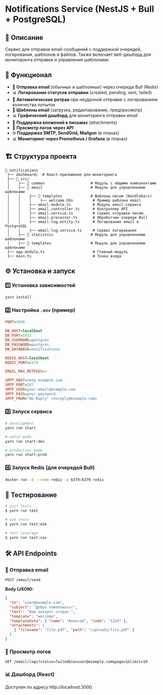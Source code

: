 # Notifications Service (NestJS + Bull + PostgreSQL)


## 📌 Описание
Сервис для отправки email-сообщений с поддержкой очередей, логирования, шаблонов и файлов. Также включает веб-дашборд для мониторинга отправки и управления шаблонами.
## 🚀 Функционал
- 📩 **Отправка email** (обычных и шаблонных) через очереди Bull (Redis)
- 📊 **Логирование статусов отправки** (created, pending, sent, failed)
- 🔁 **Автоматические ретраи** при неудачной отправке с логированием количества попыток
- 📝 **Шаблоны email** (загрузка, редактирование, предпросмотр)
- 📊 **Графический дашборд** для мониторинга отправки email
- 📎 **Поддержка вложений в письмах** (attachments)
- 📜 **Просмотр логов через API**
- 🌐 **Поддержка SMTP, SendGrid, Mailgun** (в планах)
- 📊 **Мониторинг через Prometheus / Grafana** (в планах)

## 🏗️ Структура проекта
```
📂 notifications
 ├── dashboard/  # React-приложение для мониторинга
 ├── 📂 src/
 │    ├── 📂 common                     # Модуль с общими компонентами
 │    ├── 📂 email                      # Модуль для управлениями шаблонами
 │    │    ├── 📂 templates             # Шаблоны писем (Handlebars)
 │    │    │    ├── welcome.hbs         # Пример шаблона email
 │    │    ├── email.module.ts          # Модуль email-сервиса
 │    │    ├── email.controller.ts      # Контроллер API
 │    │    ├── email.service.ts         # Сервис отправки писем
 │    │    ├── email.processor.ts       # Обработчик очереди Bull
 │    │    ├── email-log.entity.ts      # Логирование email в PostgreSQL
 │    │    ├── email-log.service.ts     # Сервис логирования
 │    ├── 📂 statistics                 # Модуль для управлениями шаблонами
 │    ├── 📂 templates                  # Модуль для управлениями шаблонами
 ├── app.module.ts                      # Главный модуль
 ├── main.ts                            # Точка входа
```

## ⚙️ Установка и запуск
### 1️⃣ Установка зависимостей
```sh
yarn install
```

### 2️⃣ Настройка `.env` (пример)
```ini
PORT=3000

DB_HOST=localhost
DB_PORT=5432
DB_USERNAME=postgres
DB_PASSWORD=postgres
DB_DATABASE=notifications

REDIS_HOST=localhost
REDIS_PORT=6379

EMAIL_MAX_RETRIES=3

SMTP_HOST=smtp.example.com
SMTP_PORT=587
SMTP_USER=your-email@example.com
SMTP_PASS=your-password
SMTP_FROM="No Reply" <noreply@example.com>
```

### 3️⃣ Запуск сервиса
```sh
# development
yarn run start

# watch mode
yarn run start:dev

# production mode
yarn run start:prod
```

### 4️⃣ Запуск Redis (для очередей Bull)
```sh
docker run -d --name redis -p 6379:6379 redis
```

## 📝 Тестирование

```bash
# unit tests
$ yarn run test

# e2e tests
$ yarn run test:e2e

# test coverage
$ yarn run test:cov
```

## 🛠 API Endpoints

### 📩 Отправка email
```http
POST /email/send
```
**Body (JSON):**
```json
{
  "to": "user@example.com",
  "subject": "Добро пожаловать!",
  "text": "Ваш аккаунт создан.",
  "template": "welcome",
  "templateData": { "name": "Алексей", "code": "1234" },
  "attachments": [
    { "filename": "file.pdf", "path": "/uploads/file.pdf" }
  ]
}
```

### 📜 Просмотр логов
```http
GET /email/logs?status=failed&to=user@example.com&page=1&limit=10
```

### 📊 Дашборд (React)

Доступен по адресу http://localhost:3000.
